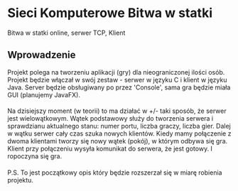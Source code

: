 # Sieci Komputerowe Bitwa w statki
Bitwa w statki online, serwer TCP, Klient

## Wprowadzenie

Projekt polega na tworzeniu aplikacji (gry) dla nieograniczonej ilości osób.
Projekt będzie włączał w swój zestaw - serwer w języku C i klient w języku Java. Server będzie
obsługiwany po przez 'Console', sama gra będzie miała GUI (planujemy JavaFX).
####
Na dzisiejszy moment (w teorii) to ma działać w +/- taki sposób, że 
serwer jest wielowątkowym. Wątek podstawowy służy do tworzenia serwera i sprawdzianu aktualnego stanu: numer portu, liczba graczy, liczba gier. 
Dalej w wątku serwer cały czas szuka nowych klientów. 
Kiedy mamy połączenie z dwoma klientami tworzy się nowy wątek (pokój), w którym odbywa się gra. 
Klient przy połączeniu wysyła komunikat do serwera, że jest gotowy. I ropoczyna się gra.
####
P.S. To jest początkowy opis który będzie rozszerzał się w miarę robienia projektu.
